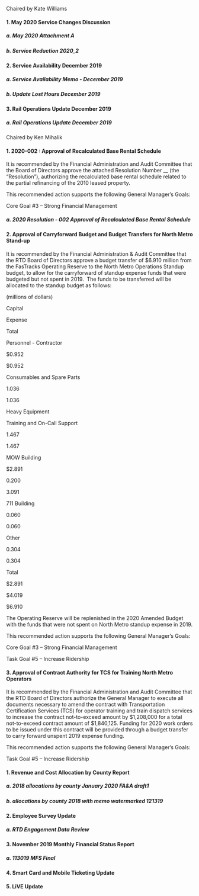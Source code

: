 Chaired by Kate Williams

#### 1. May 2020 Service Changes Discussion

##### a. May 2020 Attachment A

##### b. Service Reduction 2020_2

#### 2. Service Availability December 2019

##### a. Service Availability Memo - December 2019

##### b. Update Lost Hours December 2019

#### 3. Rail Operations Update December 2019

##### a. Rail Operations Update December 2019

Chaired by Ken Mihalik

#### 1. 2020-002 : Approval of Recalculated Base Rental Schedule

It is recommended by the Financial Administration and Audit Committee that the Board of Directors approve the attached Resolution Number __ (the “Resolution”), authorizing the recalculated base rental schedule related to the partial refinancing of the 2010 leased property.

This recommended action supports the following General Manager’s Goals:

Core Goal #3 – Strong Financial Management

##### a. 2020 Resolution - 002 Approval of Recalculated Base Rental Schedule

#### 2. Approval of Carryforward Budget and Budget Transfers for North Metro Stand-up

It is recommended by the Financial Administration & Audit Committee that the RTD Board of Directors approve a budget transfer of $6.910 million from the FasTracks Operating Reserve to the North Metro Operations Standup budget, to allow for the carryforward of standup expense funds that were budgeted but not spent in 2019.  The funds to be transferred will be allocated to the standup budget as follows:

(millions of dollars)

Capital

Expense

Total

Personnel - Contractor

$0.952

$0.952

Consumables and Spare Parts

1.036

1.036

Heavy Equipment

Training and On-Call Support

1.467

1.467

MOW Building

$2.891

0.200

3.091

711 Building

0.060

0.060

Other

0.304

0.304

Total

$2.891

$4.019

$6.910

The Operating Reserve will be replenished in the 2020 Amended Budget with the funds that were not spent on North Metro standup expense in 2019.

This recommended action supports the following General Manager’s Goals:

Core Goal #3 – Strong Financial Management

Task Goal #5 – Increase Ridership

#### 3. Approval of Contract Authority for TCS for Training North Metro Operators

It is recommended by the Financial Administration and Audit Committee that the RTD Board of Directors authorize the General Manager to execute all documents necessary to amend the contract with Transportation Certification Services (TCS) for operator training and train dispatch services to increase the contract not-to-exceed amount by $1,208,000 for a total not-to-exceed contract amount of $1,840,125. Funding for 2020 work orders to be issued under this contract will be provided through a budget transfer to carry forward unspent 2019 expense funding.

This recommended action supports the following General Manager’s Goals:

Task Goal #5 – Increase Ridership

#### 1. Revenue and Cost Allocation by County Report

##### a. 2018 allocations by county January 2020 FA&A draft1

##### b. allocations by county 2018 with memo watermarked 121319

#### 2. Employee Survey Update

##### a. RTD Engagement Data Review

#### 3. November 2019 Monthly Financial Status Report

##### a. 113019 MFS Final

#### 4. Smart Card and Mobile Ticketing Update

#### 5. LiVE Update